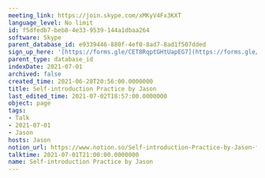 ```yaml
---
meeting_link: https://join.skype.com/xMKyV4Fx3KXT
language_level: No limit
id: f5dfedb7-beb8-4e33-9539-144a1dbaa264
software: Skype
parent_database_id: e9339446-880f-4ef0-8ad7-8ad1f507dded
sign_up_here: '[https://forms.gle/CET8RqptGHtUapEG7](https://forms.gle/CET8RqptGHtUapEG7)'
parent_type: database_id
indexDate: 2021-07-01
archived: false
created_time: 2021-06-28T20:56:00.0000000
title: Self-introduction Practice by Jason
last_edited_time: 2021-07-02T18:57:00.0000000
object: page
tags:
- Talk
- 2021-07-01
- Jason
hosts: Jason
notion_url: https://www.notion.so/Self-introduction-Practice-by-Jason-f5dfedb7beb84e339539144a1dbaa264
talktime: 2021-07-01T21:00:00.0000000
name: Self-introduction Practice by Jason
---
```








